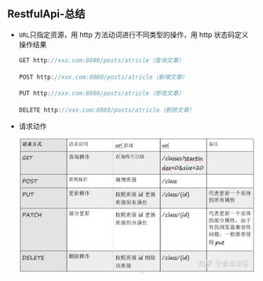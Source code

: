 ## RestfulApi-总结

- `URL`只指定资源，用 http 方法动词进行不同类型的操作，用 http 状态码定义操作结果

  ```js
  GET http://xxx.com:8080/posts/atricle（查询文章）

  POST http://xxx.com:8080/posts/atricle（新增文章）

  PUT http://xxx.com:8080/posts/atricle（修改文章）

  DELETE http://xxx.com:8080/posts/atricle（删除文章）
  ```

- 请求动作

  ![restful-api](./image/restful-api.jpg)
  <!-- <img src="./image/restful-api.jpg" width="600" height="320"> -->
